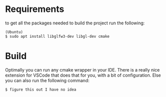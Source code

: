 # Requirements
to get all the packages needed to build the project run the following:
```
(Ubuntu)
$ sudo apt install libglfw3-dev libgl-dev cmake
```

# Build
Optimally you can run any cmake wrapper in your IDE. There is a really nice extension for VSCode that does that for you, with a bit of configuration. Else you can also run the following command:
```
$ figure this out I have no idea
```